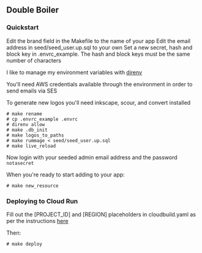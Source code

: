 ## Double Boiler

### Quickstart
Edit the brand field in the Makefile to the name of your app
Edit the email address in seed/seed_user.up.sql to your own
Set a new secret, hash and block key in .envrc_example. The hash and block keys must be the same number of characters

I like to manage my environment variables with [direnv](https://direnv.net/)

You'll need AWS credentials available through the environment in order to send emails via SES

To generate new logos you'll need inkscape, scour, and convert installed

```
# make rename
# cp .envrc_example .envrc
# direnv allow
# make .db_init
# make logos_to_paths
# make rummage < seed/seed_user.up.sql
# make live_reload
```

Now login with your seeded admin email address and the password `notasecret`

When you're ready to start adding to your app:

```
# make new_resource
```

### Deploying to Cloud Run
Fill out the [PROJECT_ID] and [REGION] placeholders in cloudbuild.yaml as per the instructions [here](https://cloud.google.com/cloud-build/docs/deploying-builds/deploy-cloud-run)

Then:

```
# make deploy
```
